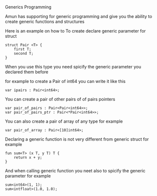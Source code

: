 Generics Programming

Amun has supporting for generic programming and give you the ability to create generic functions and structures

Here is an example on how to To create declare generic parameter for struct

```
struct Pair <T> {
    first T;
    second T;
}
```

When you use this type you need spicify the generic parameter you declared them before

for example to create a Pair of int64 you can write it like this

```
var ipairs : Pair<int64>;
```

You can create a pair of other pairs of of pairs pointers

```
var pair_of_pairs : Pair<Pair<int64>>;
var pair_of_pairs_ptr : Pair<*Pair<int64>>;
```

You can also create a pair of array of any type for example

```
var pair_of_array : Pair<[10]int64>;
```

Declaring a generic function is not very different from generic struct for example

```
fun sum<T> (x T, y T) T {
    return x + y;
}
```

And when calling generic function you neet also to spicify the generic parameter for example

```
sum<int64>(1, 1);
sum<intfloat>(1.0, 1.0);
```